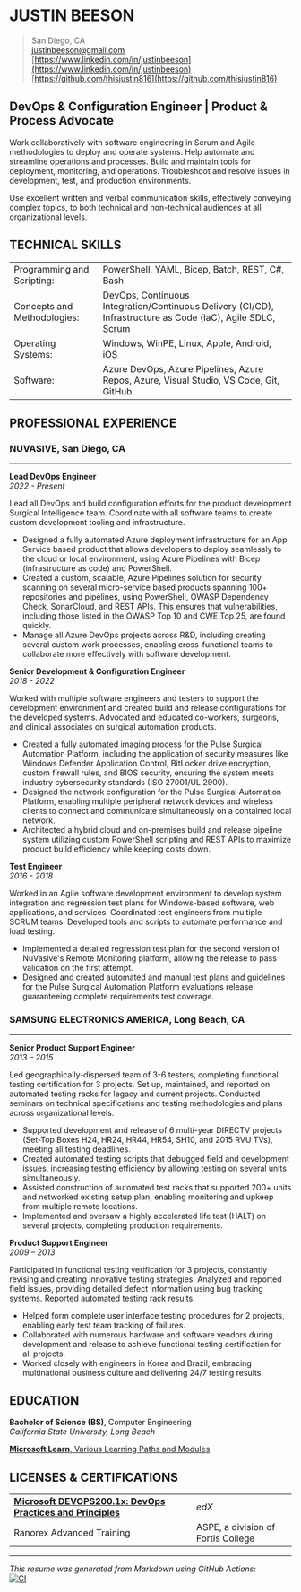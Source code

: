 # JUSTIN BEESON

> San Diego, CA  
> [justinbeeson@gmail.com](mailto:justinbeeson@gmail.com)  
> [https://www.linkedin.com/in/justinbeeson](https://www.linkedin.com/in/justinbeeson)  
> [https://github.com/thisjustin816](https://github.com/thisjustin816)  

## DevOps & Configuration Engineer | Product & Process Advocate

Work collaboratively with software engineering in Scrum and Agile methodologies to deploy and operate systems. Help automate and streamline operations and processes. Build and maintain tools for deployment, monitoring, and operations. Troubleshoot and resolve issues in development, test, and production environments.

Use excellent written and verbal communication skills, effectively conveying complex topics, to both technical and non-technical audiences at all organizational levels.

## TECHNICAL SKILLS

|                             |                                                                                                               |
| :-------------------------- | :------------------------------------------------------------------------------------------------------------ |
| Programming and Scripting:  | PowerShell, YAML, Bicep, Batch, REST, C#, Bash                                                                |
| Concepts and Methodologies: | DevOps, Continuous Integration/Continuous Delivery (CI/CD), Infrastructure as Code (IaC), Agile SDLC, Scrum   |
| Operating Systems:          | Windows, WinPE, Linux, Apple, Android, iOS                                                                    |
| Software:                   | Azure DevOps, Azure Pipelines, Azure Repos, Azure, Visual Studio, VS Code, Git, GitHub                        |

## PROFESSIONAL EXPERIENCE

### NUVASIVE, San Diego, CA

------

**Lead DevOps Engineer**  
_2022 - Present_

Lead all DevOps and build configuration efforts for the product development Surgical Intelligence team. Coordinate with all software teams to create custom development tooling and infrastructure.

- Designed a fully automated Azure deployment infrastructure for an App Service based product that allows developers to deploy seamlessly to the cloud or local environment, using Azure Pipelines with Bicep (infrastructure as code) and PowerShell.
- Created a custom, scalable, Azure Pipelines solution for security scanning on several micro-service based products spanning 100+ repositories and pipelines, using PowerShell, OWASP Dependency Check, SonarCloud, and REST APIs. This ensures that vulnerabilities, including those listed in the OWASP Top 10 and CWE Top 25, are found quickly.
- Manage all Azure DevOps projects across R&D, including creating several custom work processes, enabling cross-functional teams to collaborate more effectively with software development.

**Senior Development & Configuration Engineer**  
_2018 - 2022_

Worked with multiple software engineers and testers to support the development environment and created build and release configurations for the developed systems. Advocated and educated co-workers, surgeons, and clinical associates on surgical automation products.

- Created a fully automated imaging process for the Pulse Surgical Automation Platform, including the application of security measures like Windows Defender Application Control, BitLocker drive encryption, custom firewall rules, and BIOS security, ensuring the system meets industry cybersecurity standards (ISO 27001/UL 2900).
- Designed the network configuration for the Pulse Surgical Automation Platform, enabling multiple peripheral network devices and wireless clients to connect and communicate simultaneously on a contained local network.
- Architected a hybrid cloud and on-premises build and release pipeline system utilizing custom PowerShell scripting and REST APIs to maximize product build efficiency while keeping costs down.

**Test Engineer**  
_2016 - 2018_

Worked in an Agile software development environment to develop system integration and regression test plans for Windows-based software, web applications, and services. Coordinated test engineers from multiple SCRUM teams. Developed tools and scripts to automate performance and load testing.

- Implemented a detailed regression test plan for the second version of NuVasive's Remote Monitoring platform, allowing the release to pass validation on the first attempt.
- Designed and created automated and manual test plans and guidelines for the Pulse Surgical Automation Platform evaluations release, guaranteeing complete requirements test coverage.

### SAMSUNG ELECTRONICS AMERICA, Long Beach, CA

------

**Senior Product Support Engineer**  
_2013 – 2015_

Led geographically-dispersed team of 3-6 testers, completing functional testing certification for 3 projects. Set up, maintained, and reported on automated testing racks for legacy and current projects. Conducted seminars on technical specifications and testing methodologies and plans across organizational levels.

- Supported development and release of 6 multi-year DIRECTV projects (Set-Top Boxes H24, HR24, HR44, HR54, SH10, and 2015 RVU TVs), meeting all testing deadlines.
- Created automated testing scripts that debugged field and development issues, increasing testing efficiency by allowing testing on several units simultaneously.
- Assisted construction of automated test racks that supported 200+ units and networked existing setup plan, enabling monitoring and upkeep from multiple remote locations.
- Implemented and oversaw a highly accelerated life test (HALT) on several projects, completing production requirements.

**Product Support Engineer**  
_2009 – 2013_

Participated in functional testing verification for 3 projects, constantly revising and creating innovative testing strategies. Analyzed and reported field issues, providing detailed defect information using bug tracking systems. Reported automated testing rack results.

- Helped form complete user interface testing procedures for 2 projects, enabling early test team tracking of failures.
- Collaborated with numerous hardware and software vendors during development and release to achieve functional testing certification for all projects.
- Worked closely with engineers in Korea and Brazil, embracing multinational business culture and delivering 24/7 testing results.

## EDUCATION

**Bachelor of Science (BS)**, Computer Engineering  
_California State University, Long Beach_

[**Microsoft Learn**, Various Learning Paths and Modules](https://learn.microsoft.com/en-us/users/thisjustin816/transcript/dr5z9fkwwpnygjn)

## LICENSES & CERTIFICATIONS

|                                                                                                                                      |                                    |
| :----------------------------------------------------------------------------------------------------------------------------------- | :--------------------------------- |
| [**Microsoft DEVOPS200.1x: DevOps Practices and Principles**](https://courses.edx.org/certificates/e7db67e18d0548e382af531a132f4165) | _edX_                              |
| Ranorex Advanced Training                                                                                                            | ASPE, a division of Fortis College |

------

_This resume was generated from Markdown using GitHub Actions:_  
[![CI](https://github.com/thisjustin816/thisjustin816/actions/workflows/ci.yml/badge.svg)](https://github.com/thisjustin816/thisjustin816/actions/workflows/ci.yml)
